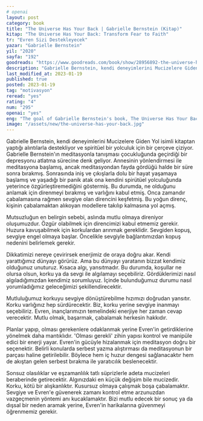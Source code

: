 ```yaml
---
# openai
layout: post
category: book
title: "The Universe Has Your Back | Gabrielle Bernstein (Kitap)"
kitap: "The Universe Has Your Back: Transform Fear to Faith"
tr: "Evren Sizi Destekleyecek"
yazar: "Gabrielle Bernstein"
yil: "2020"
sayfa: "192"
goodreads: "https://www.goodreads.com/book/show/28956892-the-universe-has-your-back"
description: "Gabrielle Bernstein, kendi deneyimlerini Mucizelere Giden Yol isimli kitaptan yaptığı alıntılarla destekliyor ve spiritüel bir yolculuk için bir çerçeve çiziyor."
last_modified_at: 2023-01-19
published: true
posted: 2023-01-19
tag: "motivasyon"
reread: "yes"
rating: "4"
num: "295"
openai: "yes"
eng: "The goal of Gabrielle Bernstein's book, The Universe Has Your Back, is to help readers transform their fear into faith and develop a stronger sense of trust in the universe. The book offers readers useful exercises and meditations to help them connect with their inner wisdom and align with the abundance of the universe. It draws on spiritual teachings from many traditions, including A Course in Miracles and Kundalini Yoga. Bernstein emphasizes the value of letting go of fear-based thinking and embracing a mindset of love and gratitude to achieve greater peace, joy, and fulfillment. The Universe Has Your Back encourages readers to trust in the universe's loving guidance to achieve their goals and offers a holistic approach to personal growth."
image: "/assets/new/the-universe-has-your-back.jpg"
---
```


Gabrielle Bernstein, kendi deneyimlerini Mucizelere Giden Yol isimli kitaptan yaptığı alıntılarla destekliyor ve spiritüel bir yolculuk için bir çerçeve çiziyor. Gabrielle Bernstein'ın meditasyonla tanışması çocukluğunda geçirdiği bir depresyonu atlatma sürecine denk geliyor. Annesinin yönlendirmesi ile meditasyona başlamış, ancak meditasyondan fayda gördüğü halde bir süre sonra bırakmış. Sonrasında iniş ve çıkışlarla dolu bir hayat yaşamaya başlamış ve yaşadığı bir panik atak ona kendini spirütüel yolculuğunda yeterince özgürleştiremediğini göstermiş. Bu durumda, ne olduğunu anlamak için direnmeyi bırakmış ve varlığını kabul etmiş. Onca zamandır çabalamasına rağmen sevgiye olan direncini keşfetmiş. Bu yoğun direnç, kişinin çabalamaktan alıkoyan modellere takılıp kalmasına yol açmış.

Mutsuzluğun en belirgin sebebi, aslında mutlu olmaya direniyor oluşumuzdur. Özgür olabilmek için direncimizi kabul etmemiz gerekir. Huzura kavuşabilmek için korkulardan arınmak gereklidir. Sevgiden kopuş, sevgiye engel olmaya başlar. Öncelikle sevgiyle bağlantımızdan kopuş nedenini belirlemek gerekir.

Dikkatimizi nereye çevirirsek enerjimiz de oraya doğru akar. Kendi yarattığımız dünyayı görürüz. Ama bu dünyayı yaratanın bizzat kendimiz olduğunuz unuturuz. Kısaca algı, yansıtmadır. Bu durumda, koşullar ne olursa olsun, korku ya da sevgi ile algılamayı seçebiliriz. Gördüklerimizi nasıl algıladığımızdan kendimiz sorumluyuz. İçinde bulunduğumuz durumu nasıl yorumladığımız geleceğimizi şekillendirecektir.

Mutluluğumuz korkuyu sevgiye dönüştürebilme hızımızı doğrudan yansıtır. Korku varlığınız hep sürdürecektir. Biz, korku yerine sevgiye inanmayı seçebiliriz. Evren, inançlarımızın temelindeki enerjiye her zaman cevap verecektir. Mutlu olmak, başarmak, çabalamak herkesin hakkıdır.

Planlar yapıp, olması gerekenlere odaklanmak yerine Evren'in getirdiklerine yönelmek daha mantıklıdır. 'Olması gerekli' zihin yapısı kontrol ve manipüle edici bir enerji yayar. Evren'in gücüyle hizalanmak için meditasyon doğru bir seçenektir. Belirli konularda serbest yazma alıştırması da meditasyonun bir parçası haline getirilebilir. Böylece hem iç huzur dengesi sağlanacaktır hem de akıştan gelen serbest bırakma ile yaratıcılık beslenecektir.

Sonsuz olasılıklar ve eşzamanlılık tatlı süprizlerle adeta mucizeleri beraberinde getirecektir. Algınızdaki en küçük değişim bile mucizedir. Korku, kötü bir alışkanlıktır. Kusursuz olmaya çalışmak boşa çabalamaktır. Sevgiye ve Evren'e güvenerek zamanı kontrol etme arzunuzdan vazgeçmenin yöntemi anı kucaklamaktır. Bizi mutlu edecek bir sonuç ya da dışsal bir neden aramak yerine, Evren'in harikalarına güvenmeyi öğrenmemiz gerekir.
